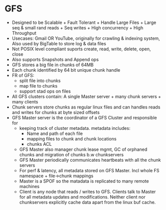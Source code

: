 # GFS
- Designed to be Scalable + Fault Tolerant + Handle Large Files + Large seq & small rand reads + Seq writes + High concurrency + High Throughput
- Usecases: Gmail OR YouTube, originally for crawling & indexing system, Also used by BigTable to store log & data files
- Not POSIX level compliant suports create, read, write, delete, open, close 
- Also supports Snapshots and Append ops
- GFS stores a big file in chunks of 64MB
- Each chunk identified by 64 bit unique chunk handle
- FR of GFS:
  - split file into chunks
  - map file to chunks
  - support stad ops on files
- All GFS clusters contain: A single Master server + many chunk servers + many clients
- Chunk servers store chunks as regular linux files and can handles reads and writes for chunks at byte sized offsets
- GFS Master server is the coordinator of a GFS Cluster and responsible for
  - keeping track of cluster metadata. metadata includes:
    - Name and path of each file
    - mapping files to chunk and chunk locations
    - chunks ACL
  - GFS Master also manager chunk lease mgmt, GC of orphaned chunks and migration of chunks b.w chunkservers
  - GFS Master periodically communicates heartbeats with all the chunk servers
  - For perf & latency, all metadata stored on GFS Master. Incl whole FS namespace + file->chunk mappings
  - Master is a SPOF so the matadata is replicated to many remote machines
  - Client is any node that reads / writes to GFS. Clients talk to Master for all metadata updates and modifications. Neither client nor chunkservers explicitly cache data apart from the linux buf cache.
  
